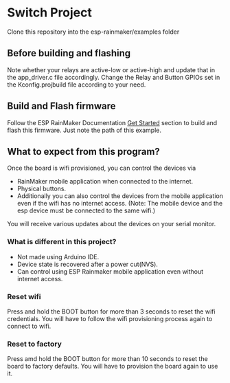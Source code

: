 # Switch Project

Clone this repository into the esp-rainmaker/examples folder

## Before building and flashing 

Note whether your relays are active-low or active-high and update that in the app_driver.c file accordingly.
Change the Relay and Button GPIOs set in the Kconfig.projbuild file according to your need.

## Build and Flash firmware

Follow the ESP RainMaker Documentation [Get Started](https://rainmaker.espressif.com/docs/get-started.html) section to build and flash this firmware. Just note the path of this example.

## What to expect from this program?

Once the board is wifi provisioned, you can control the devices via
+ RainMaker mobile application when connected to the internet.
+ Physical buttons.
+ Additionally you can also control the devices from the mobile application even if the wifi has no internet access.
  (Note: The mobile device and the esp device must be connected to the same wifi.)

You will receive various updates about the devices on your serial monitor.

### What is different in this project?

+ Not made using Arduino IDE.
+ Device state is recovered after a power cut(NVS).
+ Can control using ESP Rainmaker mobile application even without internet access.

### Reset wifi

Press and hold the BOOT button for more than 3 seconds to reset the wifi credentials. You will have to follow the wifi provisioning process again to connect to wifi.

### Reset to factory 

Press amd hold the BOOT button for more than 10 seconds to reset the board to factory defaults. You will have to provision the board again to use it.
